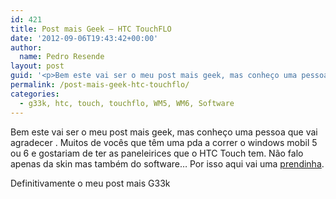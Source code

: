 ```yaml
---
id: 421
title: Post mais Geek – HTC TouchFLO
date: '2012-09-06T19:43:42+00:00'
author: 
  name: Pedro Resende
layout: post
guid: '<p>Bem este vai ser o meu post mais geek, mas conheço uma pessoa que vai agradecer . Muitos de vocês que têm uma pda a correr o windows mobil 5 ou 6 e gostariam de ter as paneleirices que o HTC Touch tem. Não falo apenas da skin mas também do software… Po'
permalink: /post-mais-geek-htc-touchflo/
categories:
  - g33k, htc, touch, touchflo, WM5, WM6, Software
---
```

Bem este vai ser o meu post mais geek, mas conheço uma pessoa que vai agradecer . Muitos de vocês que têm uma pda a correr o windows mobil 5 ou 6 e gostariam de ter as paneleirices que o HTC Touch tem. Não falo apenas da skin mas também do software… Por isso aqui vai uma <a href="http://blog.resende.biz/downloads/Touchflo.zip" target="_self">prendinha</a>.

Definitivamente o meu post mais G33k